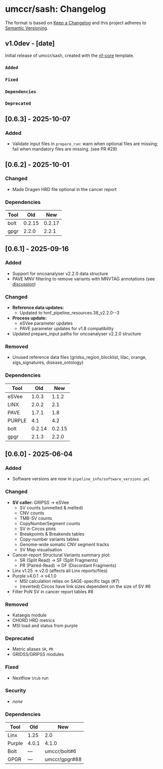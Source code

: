 # umccr/sash: Changelog

The format is based on [Keep a Changelog](https://keepachangelog.com/en/1.0.0/)
and this project adheres to [Semantic Versioning](https://semver.org/spec/v2.0.0.html).

## v1.0dev - [date]

Initial release of umccr/sash, created with the [nf-core](https://nf-co.re/) template.

### `Added`

### `Fixed`

### `Dependencies`

### `Deprecated`

## [0.6.3] - 2025-10-07

### Added

- Validate input files in `prepare_run`: warn when optional files are missing; fail when mandatory files are missing. (see PR #29)

## [0.6.2] - 2025-10-01

### Changed

- Made Dragen HRD file optional in the cancer report

### Dependencies

| Tool | Old | New |
|------|-----|-----|
| bolt | 0.2.15 | 0.2.17 |
| gpgr | 2.2.0 | 2.2.1 |

## [0.6.1] - 2025-09-16

### Added

- Support for oncoanalyser v2.2.0 data structure
- PAVE MNV filtering to remove variants with MNVTAG annotations (see [discussion](https://github.com/umccr/sash/issues/19))

### Changed

- **Reference data updates:**
  - Updated to hmf_pipeline_resources.38_v2.2.0--3
- **Process update:**
  - eSVee parameter updates
  - PAVE parameter updates for v1.8 compatibility
- Updated prepare_input paths for oncoanalyser v2.2.0 structure

### Removed

- Unused reference data files (gridss_region_blocklist, lilac, orange, sigs_signatures, disease_ontology)

### Dependencies

| Tool | Old | New |
|------|-----|-----|
| eSVee | 1.0.3 | 1.1.2 |
| LINX | 2.0.2 | 2.1 |
| PAVE | 1.7.1 | 1.8 |
| PURPLE | 4.1 | 4.2 |
| bolt | 0.2.14 | 0.2.15 |
| gpgr | 2.1.3 | 2.2.0 |

## [0.6.0] - 2025-06-04

### Added

- Software versions are now in `pipeline_info/software_versions.yml`

### Changed

- **SV caller:** GRIPSS → eSVee
  - SV counts (unmelted & melted)
  - CNV counts
  - TMB-SV counts
  - CopyNumberSegment counts
  - SV in Circos plots
  - Breakpoints & Breakends tables
  - Copy-number variants tables
  - Genome-wide somatic CNV segment tracks
  - SV Map visualisation
- Cancer-report Structural Variants summary plot:
  - SR (Split Read) → SF (Split Fragments)
  - PR (Paired-Read) → DF (Discordant Fragments)
- Linx v1.25 → v2.0 (affects all Linx reports/files)
- Purple v4.0.1 → v4.1.0
  - MSI calculation relies on SAGE-specific tags (#7)
  - (reverted) Circos have link sizes dependent on the size of SV #6
- Filter PoN SV in cancer report tables #8

### Removed

- Kataegis module
- CHORD HRD metrics
- MSI load and status from purple

### Deprecated

- Metric aliases `SR`, `PR`
- GRIDSS/GRIPSS modules

### Fixed

- Nextflow `Stub` run

### Security

- _none_

### Dependencies

| Tool | Old | New |
|------|-----|-----|
| Linx | 1.25 | 2.0 |
| Purple | 4.0.1 | 4.1.0 |
| Bolt | — | umccr/bolt#6 |
| GPGR | — | umccr/gpgr#88 |
